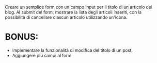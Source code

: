 Creare un semplice form con un campo input per il titolo di un articolo del blog. Al submit del form, mostrare la lista degli articoli inseriti, con la possibilità di cancellare ciascun articolo utilizzando un'icona.

# BONUS:
- Implementare la funzionalità di modifica del titolo di un post.
- Aggiungere più campi al form
